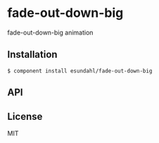 
# fade-out-down-big

  fade-out-down-big animation

## Installation

    $ component install esundahl/fade-out-down-big

## API

   

## License

  MIT
